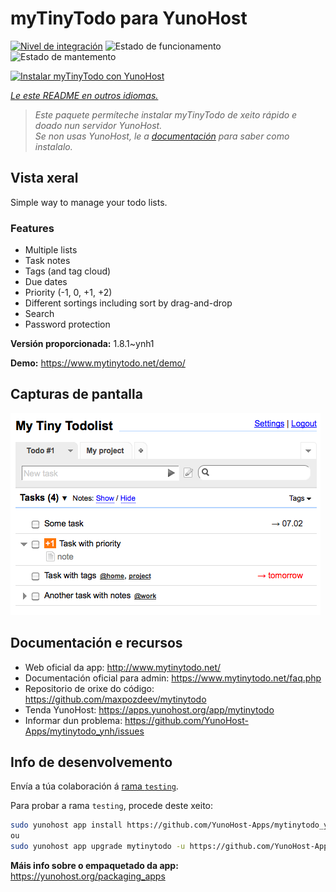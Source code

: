 <!--
NOTA: Este README foi creado automáticamente por <https://github.com/YunoHost/apps/tree/master/tools/readme_generator>
NON debe editarse manualmente.
-->

# myTinyTodo para YunoHost

[![Nivel de integración](https://dash.yunohost.org/integration/mytinytodo.svg)](https://dash.yunohost.org/appci/app/mytinytodo) ![Estado de funcionamento](https://ci-apps.yunohost.org/ci/badges/mytinytodo.status.svg) ![Estado de mantemento](https://ci-apps.yunohost.org/ci/badges/mytinytodo.maintain.svg)

[![Instalar myTinyTodo con YunoHost](https://install-app.yunohost.org/install-with-yunohost.svg)](https://install-app.yunohost.org/?app=mytinytodo)

*[Le este README en outros idiomas.](./ALL_README.md)*

> *Este paquete permíteche instalar myTinyTodo de xeito rápido e doado nun servidor YunoHost.*  
> *Se non usas YunoHost, le a [documentación](https://yunohost.org/install) para saber como instalalo.*

## Vista xeral

Simple way to manage your todo lists. 

### Features

- Multiple lists
- Task notes
- Tags (and tag cloud)
- Due dates
- Priority (-1, 0, +1, +2)
- Different sortings including sort by drag-and-drop
- Search
- Password protection


**Versión proporcionada:** 1.8.1~ynh1

**Demo:** <https://www.mytinytodo.net/demo/>

## Capturas de pantalla

![Captura de pantalla de myTinyTodo](./doc/screenshots/shot-v14b1.png)

## Documentación e recursos

- Web oficial da app: <http://www.mytinytodo.net/>
- Documentación oficial para admin: <https://www.mytinytodo.net/faq.php>
- Repositorio de orixe do código: <https://github.com/maxpozdeev/mytinytodo>
- Tenda YunoHost: <https://apps.yunohost.org/app/mytinytodo>
- Informar dun problema: <https://github.com/YunoHost-Apps/mytinytodo_ynh/issues>

## Info de desenvolvemento

Envía a túa colaboración á [rama `testing`](https://github.com/YunoHost-Apps/mytinytodo_ynh/tree/testing).

Para probar a rama `testing`, procede deste xeito:

```bash
sudo yunohost app install https://github.com/YunoHost-Apps/mytinytodo_ynh/tree/testing --debug
ou
sudo yunohost app upgrade mytinytodo -u https://github.com/YunoHost-Apps/mytinytodo_ynh/tree/testing --debug
```

**Máis info sobre o empaquetado da app:** <https://yunohost.org/packaging_apps>
